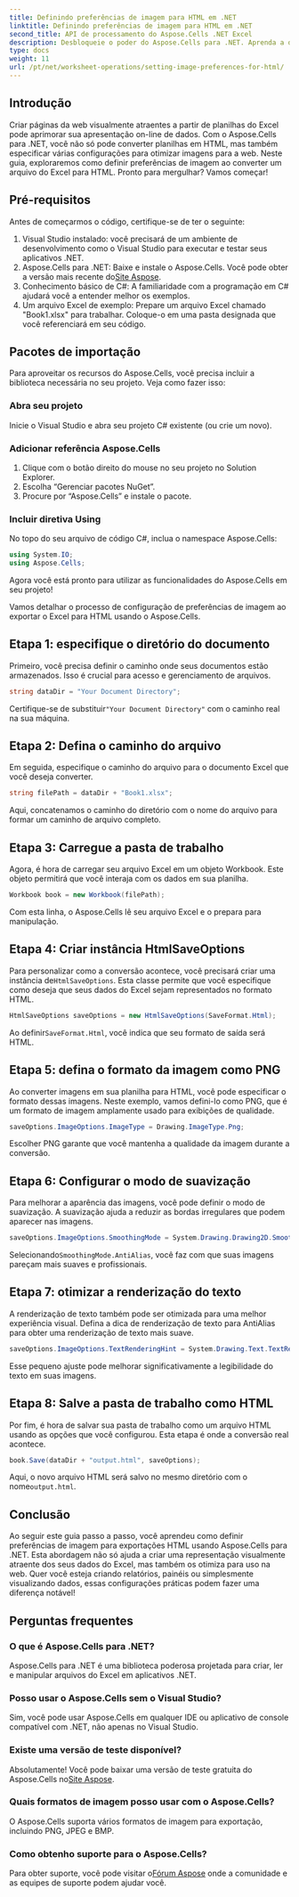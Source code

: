 ```yaml
---
title: Definindo preferências de imagem para HTML em .NET
linktitle: Definindo preferências de imagem para HTML em .NET
second_title: API de processamento do Aspose.Cells .NET Excel
description: Desbloqueie o poder do Aspose.Cells para .NET. Aprenda a definir preferências de imagem para conversão em HTML para apresentar seus dados do Excel lindamente na web.
type: docs
weight: 11
url: /pt/net/worksheet-operations/setting-image-preferences-for-html/
---
```

## Introdução
Criar páginas da web visualmente atraentes a partir de planilhas do Excel pode aprimorar sua apresentação on-line de dados. Com o Aspose.Cells para .NET, você não só pode converter planilhas em HTML, mas também especificar várias configurações para otimizar imagens para a web. Neste guia, exploraremos como definir preferências de imagem ao converter um arquivo do Excel para HTML. Pronto para mergulhar? Vamos começar!

## Pré-requisitos

Antes de começarmos o código, certifique-se de ter o seguinte:

1. Visual Studio instalado: você precisará de um ambiente de desenvolvimento como o Visual Studio para executar e testar seus aplicativos .NET.
2.  Aspose.Cells para .NET: Baixe e instale o Aspose.Cells. Você pode obter a versão mais recente do[Site Aspose](https://releases.aspose.com/cells/net/).
3. Conhecimento básico de C#: A familiaridade com a programação em C# ajudará você a entender melhor os exemplos.
4. Um arquivo Excel de exemplo: Prepare um arquivo Excel chamado "Book1.xlsx" para trabalhar. Coloque-o em uma pasta designada que você referenciará em seu código.

## Pacotes de importação

Para aproveitar os recursos do Aspose.Cells, você precisa incluir a biblioteca necessária no seu projeto. Veja como fazer isso:

### Abra seu projeto

Inicie o Visual Studio e abra seu projeto C# existente (ou crie um novo).

### Adicionar referência Aspose.Cells

1. Clique com o botão direito do mouse no seu projeto no Solution Explorer.
2. Escolha “Gerenciar pacotes NuGet”.
3. Procure por “Aspose.Cells” e instale o pacote.

### Incluir diretiva Using

No topo do seu arquivo de código C#, inclua o namespace Aspose.Cells:

```csharp
using System.IO;
using Aspose.Cells;
```

Agora você está pronto para utilizar as funcionalidades do Aspose.Cells em seu projeto!

Vamos detalhar o processo de configuração de preferências de imagem ao exportar o Excel para HTML usando o Aspose.Cells.

## Etapa 1: especifique o diretório do documento

Primeiro, você precisa definir o caminho onde seus documentos estão armazenados. Isso é crucial para acesso e gerenciamento de arquivos.

```csharp
string dataDir = "Your Document Directory";
```

 Certifique-se de substituir`"Your Document Directory"` com o caminho real na sua máquina.

## Etapa 2: Defina o caminho do arquivo

Em seguida, especifique o caminho do arquivo para o documento Excel que você deseja converter.

```csharp
string filePath = dataDir + "Book1.xlsx";
```

Aqui, concatenamos o caminho do diretório com o nome do arquivo para formar um caminho de arquivo completo.

## Etapa 3: Carregue a pasta de trabalho

Agora, é hora de carregar seu arquivo Excel em um objeto Workbook. Este objeto permitirá que você interaja com os dados em sua planilha.

```csharp
Workbook book = new Workbook(filePath);
```

Com esta linha, o Aspose.Cells lê seu arquivo Excel e o prepara para manipulação.

## Etapa 4: Criar instância HtmlSaveOptions

 Para personalizar como a conversão acontece, você precisará criar uma instância de`HtmlSaveOptions`. Esta classe permite que você especifique como deseja que seus dados do Excel sejam representados no formato HTML.

```csharp
HtmlSaveOptions saveOptions = new HtmlSaveOptions(SaveFormat.Html);
```

 Ao definir`SaveFormat.Html`, você indica que seu formato de saída será HTML.

## Etapa 5: defina o formato da imagem como PNG

Ao converter imagens em sua planilha para HTML, você pode especificar o formato dessas imagens. Neste exemplo, vamos defini-lo como PNG, que é um formato de imagem amplamente usado para exibições de qualidade.

```csharp
saveOptions.ImageOptions.ImageType = Drawing.ImageType.Png;
```

Escolher PNG garante que você mantenha a qualidade da imagem durante a conversão.

## Etapa 6: Configurar o modo de suavização

Para melhorar a aparência das imagens, você pode definir o modo de suavização. A suavização ajuda a reduzir as bordas irregulares que podem aparecer nas imagens.

```csharp
saveOptions.ImageOptions.SmoothingMode = System.Drawing.Drawing2D.SmoothingMode.AntiAlias;
```

 Selecionando`SmoothingMode.AntiAlias`, você faz com que suas imagens pareçam mais suaves e profissionais.

## Etapa 7: otimizar a renderização do texto

A renderização de texto também pode ser otimizada para uma melhor experiência visual. Defina a dica de renderização de texto para AntiAlias para obter uma renderização de texto mais suave.

```csharp
saveOptions.ImageOptions.TextRenderingHint = System.Drawing.Text.TextRenderingHint.AntiAlias;
```

Esse pequeno ajuste pode melhorar significativamente a legibilidade do texto em suas imagens.

## Etapa 8: Salve a pasta de trabalho como HTML

Por fim, é hora de salvar sua pasta de trabalho como um arquivo HTML usando as opções que você configurou. Esta etapa é onde a conversão real acontece.

```csharp
book.Save(dataDir + "output.html", saveOptions);
```

 Aqui, o novo arquivo HTML será salvo no mesmo diretório com o nome`output.html`.

## Conclusão

Ao seguir este guia passo a passo, você aprendeu como definir preferências de imagem para exportações HTML usando Aspose.Cells para .NET. Esta abordagem não só ajuda a criar uma representação visualmente atraente dos seus dados do Excel, mas também os otimiza para uso na web. Quer você esteja criando relatórios, painéis ou simplesmente visualizando dados, essas configurações práticas podem fazer uma diferença notável!

## Perguntas frequentes

### O que é Aspose.Cells para .NET?

Aspose.Cells para .NET é uma biblioteca poderosa projetada para criar, ler e manipular arquivos do Excel em aplicativos .NET.

### Posso usar o Aspose.Cells sem o Visual Studio?

Sim, você pode usar Aspose.Cells em qualquer IDE ou aplicativo de console compatível com .NET, não apenas no Visual Studio.

### Existe uma versão de teste disponível?

 Absolutamente! Você pode baixar uma versão de teste gratuita do Aspose.Cells no[Site Aspose](https://releases.aspose.com/).

### Quais formatos de imagem posso usar com o Aspose.Cells?

O Aspose.Cells suporta vários formatos de imagem para exportação, incluindo PNG, JPEG e BMP.

### Como obtenho suporte para o Aspose.Cells?

 Para obter suporte, você pode visitar o[Fórum Aspose](https://forum.aspose.com/c/cells/9) onde a comunidade e as equipes de suporte podem ajudar você.